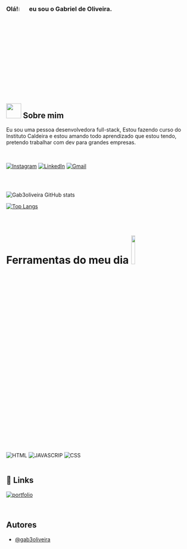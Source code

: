 ### Olá!<img src="https://media.tenor.com/AiFlDhPuslEAAAAi/alien-peace-sign-joypixels.gif" alt="Waving Hand" width="5%"> eu sou o Gabriel de Oliveira. 

<br/>

## <img src="https://media.tenor.com/o9YiJrdQFBYAAAAi/spinning-spin.gif" width="40">  Sobre mim
Eu sou uma pessoa desenvolvedora full-stack, Estou fazendo curso do Instituto Caldeira e estou amando todo aprendizado que estou tendo, pretendo trabalhar com dev para grandes empresas.

##

 <br/>[![Instagram](https://img.shields.io/badge/Instagram-E4405F?style=for-the-badge&logo=instagram&logoColor=white)](https://www.instagram.com/gabrieldeoliveiragalves)
[![LinkedIn](https://img.shields.io/badge/LinkedIn-0077B5?style=for-the-badge&logo=linkedin&logoColor=white)](https://www.linkedin.com/in/gabriel-de-oliveira-galves-207430278/)
[![Gmail](https://img.shields.io/badge/Gmail-D14836?style=for-the-badge&logo=gmail&logoColor=white)](mailto:gabriel.o.galves@gmail.com)

##

<br/>

![Gab3oliveira GitHub stats](https://github-readme-stats.vercel.app/api?username=gab3oliveira&show_icons=true&theme=merko)

[![Top Langs](https://github-readme-stats.vercel.app/api/top-langs/?username=setovin&layout=donut)](https://github.com/setovin/github-readme-stats)

<br/>

#  Ferramentas do meu dia <img src="https://media.tenor.com/Pnb_hVWq2sgAAAAi/on-process-dig.gif" width="14%">

<div style="display: inline_block"><br/>
<img alt="HTML" src="https://img.shields.io/badge/HTML-239120?style=for-the-badge&logo=html5&logoColor=white"/>
<img alt="JAVASCRIP" src="https://img.shields.io/badge/JavaScript-F7DF1E?style=for-the-badge&logo=javascript&logoColor=black"/> <img alt="CSS" src="https://img.shields.io/badge/CSS-239120?&style=for-the-badge&logo=css3&logoColor=white"/>
</div>
<br/>

## 🔗 Links
[![portfolio](https://img.shields.io/badge/my_portfolio-000?style=for-the-badge&logo=ko-fi&logoColor=white)](https://portifolio-three-kohl-19.vercel.app)

<br/>

## Autores

- [@gab3oliveira](https://github.com/gab3oliveira)
